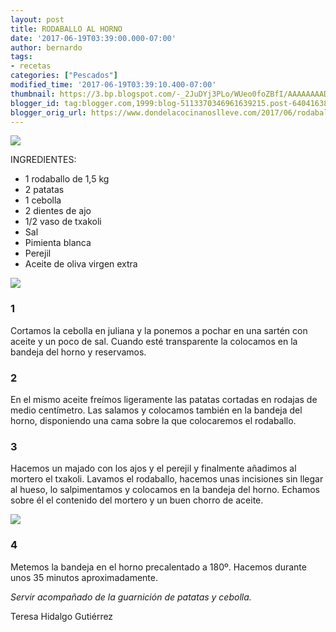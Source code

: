 ```yaml
---
layout: post
title: RODABALLO AL HORNO
date: '2017-06-19T03:39:00.000-07:00'
author: bernardo
tags:
- recetas
categories: ["Pescados"]
modified_time: '2017-06-19T03:39:10.400-07:00'
thumbnail: https://3.bp.blogspot.com/-_2JuDYj3PLo/WUeo0foZBfI/AAAAAAAADtY/YULRJ_QEJrMSnDYQB_1V0dGdVjKQ1hpEgCLcBGAs/s72-c/04.JPG
blogger_id: tag:blogger.com,1999:blog-5113370346961639215.post-6404163842921963485
blogger_orig_url: https://www.dondelacocinanoslleve.com/2017/06/rodaballo-al-horno.html
---
```


![](https://3.bp.blogspot.com/-_2JuDYj3PLo/WUeo0foZBfI/AAAAAAAADtY/YULRJ_QEJrMSnDYQB_1V0dGdVjKQ1hpEgCLcBGAs/s400/04.JPG)

  
INGREDIENTES:
* 1 rodaballo de 1,5 kg
* 2 patatas
* 1 cebolla
* 2 dientes de ajo
* 1/2 vaso de txakoli
* Sal
* Pimienta blanca
* Perejil
* Aceite de oliva virgen extra  

![](https://3.bp.blogspot.com/-qBbnP-IlDO8/WUepInoqaPI/AAAAAAAADtc/2HxoT6eCRz4TUQQzJwfN2zpwRv41bJ8yQCLcBGAs/s320/01.JPG)

  

### 1

Cortamos la cebolla en juliana y la ponemos a pochar en una sartén con aceite y un poco de sal. Cuando esté transparente la colocamos en la bandeja del horno y reservamos.  

### 2

En el mismo aceite freímos ligeramente las patatas cortadas en rodajas de medio centímetro. Las salamos y colocamos también en la bandeja del horno, disponiendo una cama sobre la que colocaremos el rodaballo.  

### 3

Hacemos un majado con los ajos y el perejil y finalmente añadimos al mortero el txakoli. Lavamos el rodaballo, hacemos unas incisiones sin llegar al hueso, lo salpimentamos y colocamos en la bandeja del horno. Echamos sobre él el contenido del mortero y un buen chorro de aceite.  

![](https://1.bp.blogspot.com/-4_am28dFrOA/WUepguwqdKI/AAAAAAAADtg/IE9v-z4JdvcoU2JOdZ1ndwoL2PI6rpFRACLcBGAs/s320/03.JPG)

  

### 4

Metemos la bandeja en el horno precalentado a 180º. Hacemos durante unos 35 minutos aproximadamente.  
  
_Servir acompañado de la guarnición de patatas y cebolla._  
  
Teresa Hidalgo Gutiérrez
